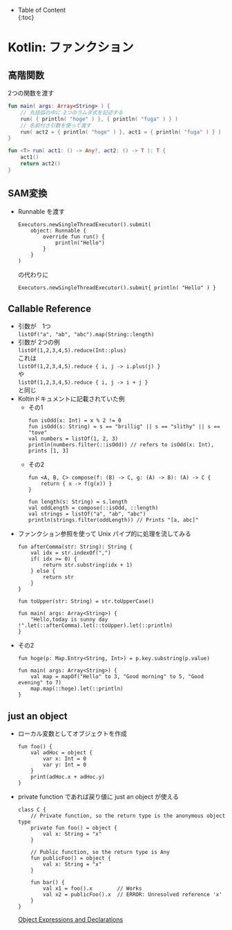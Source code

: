 - Table of Content  
{:toc}

# Kotlin: ファンクション

## 高階関数
2つの関数を渡す
```kotlin
fun main( args: Array<String> ) {
    // 丸括弧の中に 2つのラムダ式を記述する
    run( { println( "hoge" ) }, { println( "fuga" ) } )
    // 名前付き引数を使って渡す
    run( act2 = { println( "hoge" ) }, act1 = { println( "fuga" ) } )
}

fun <T> run( act1: () -> Any?, act2: () -> T ): T {
    act1()
    return act2()
}
```

## SAM変換
* Runnable を渡す  
  ```
  Executors.newSingleThreadExecutor().submit(
      object: Runnable {
          override fun run() {
              println("Hello")
          }
      }
  )
  ```  
  の代わりに  
  ```
  Executors.newSingleThreadExecutor().submit{ println( "Hello" ) }
  ```

## Callable Reference

* 引数が　1つ  
  `listOf("a", "ab", "abc").map(String::length)`
* 引数が 2つの例  
  `listOf(1,2,3,4,5).reduce(Int::plus)`  
  これは  
  `listOf(1,2,3,4,5).reduce { i, j -> i.plus(j) }`  
  や  
  `listOf(1,2,3,4,5).reduce { i, j -> i + j }`  
  と同じ
* Koltinドキュメントに記載されていた例
  * その1  
    ```
    fun isOdd(x: Int) = x % 2 != 0
    fun isOdd(s: String) = s == "brillig" || s == "slithy" || s == "tove"
    val numbers = listOf(1, 2, 3)
    println(numbers.filter(::isOdd)) // refers to isOdd(x: Int), prints [1, 3]
    ```
  * その2  
    ```
    fun <A, B, C> compose(f: (B) -> C, g: (A) -> B): (A) -> C {
        return { x -> f(g(x)) }
    }
    
    fun length(s: String) = s.length
    val oddLength = compose(::isOdd, ::length)
    val strings = listOf("a", "ab", "abc")
    println(strings.filter(oddLength)) // Prints "[a, abc]"
    ```
* ファンクション参照を使って Unix パイプ的に処理を流してみる  
    ```
    fun afterComma(str: String): String {
        val idx = str.indexOf(",")
        if( idx >= 0) {
            return str.substring(idx + 1)
        } else {
            return str
        }
    }

    fun toUpper(str: String) = str.toUpperCase()

    fun main( args: Array<String>) {
        "Hello,today is sunny day !".let(::afterComma).let(::toUpper).let(::println)
    }
    ```
* その2  
  ```
  fun hoge(p: Map.Entry<String, Int>) = p.key.substring(p.value)

  fun main( args: Array<String>) {
      val map = mapOf("Hello" to 3, "Good morning" to 5, "Good evening" to 7)
      map.map(::hoge).let(::println)
  }
  ```

## just an object
* ローカル変数としてオブジェクトを作成
  ```
  fun foo() {
      val adHoc = object {
          var x: Int = 0
          var y: Int = 0
      }
      print(adHoc.x + adHoc.y)
  }
  ```
* private function であれば戻り値に just an object が使える  
  ```
  class C {
      // Private function, so the return type is the anonymous object type
      private fun foo() = object {
          val x: String = "x"
      }
  
      // Public function, so the return type is Any
      fun publicFoo() = object {
          val x: String = "x"
      }
  
      fun bar() {
          val x1 = foo().x        // Works
          val x2 = publicFoo().x  // ERROR: Unresolved reference 'x'
      }
  }
  ```

  [Object Expressions and Declarations](https://kotlinlang.org/docs/reference/object-declarations.html)
  
